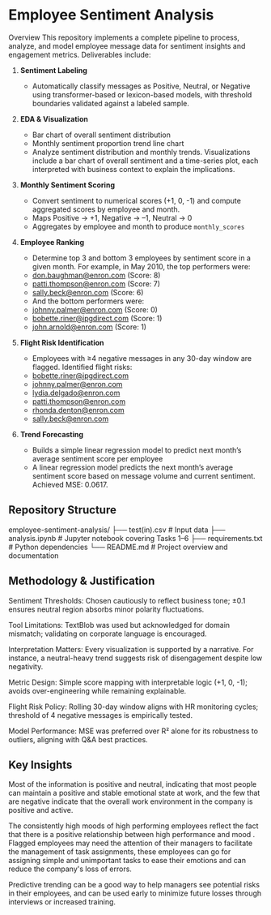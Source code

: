 # Employee Sentiment Analysis

Overview
This repository implements a complete pipeline to process, analyze, and model employee message data for sentiment insights and engagement metrics. Deliverables include:

1. **Sentiment Labeling**  
   - Automatically classify messages as Positive, Neutral, or Negative using transformer-based or lexicon-based models, with threshold boundaries validated against a labeled sample.

2. **EDA & Visualization**  
   - Bar chart of overall sentiment distribution  
   - Monthly sentiment proportion trend line chart
   - Analyze sentiment distribution and monthly trends. Visualizations include a bar chart of overall sentiment and a time-series plot, each interpreted with business context to explain the implications.

3. **Monthly Sentiment Scoring**
   - Convert sentiment to numerical scores (+1, 0, -1) and compute aggregated scores by employee and month.
   - Maps Positive → +1, Negative → –1, Neutral → 0  
   - Aggregates by employee and month to produce `monthly_scores`
4. **Employee Ranking**
   - Determine top 3 and bottom 3 employees by sentiment score in a given month. For example, in May 2010, the top performers were:
   - don.baughman@enron.com (Score: 8)
   - patti.thompson@enron.com (Score: 7)
   - sally.beck@enron.com (Score: 6)
   - And the bottom performers were:
   - johnny.palmer@enron.com (Score: 0)
   - bobette.riner@ipgdirect.com (Score: 1)
   - john.arnold@enron.com (Score: 1)

5. **Flight Risk Identification**
   - Employees with ≥4 negative messages in any 30-day window are flagged. Identified flight risks:
   - bobette.riner@ipgdirect.com
   - johnny.palmer@enron.com
   - lydia.delgado@enron.com
   - patti.thompson@enron.com
   - rhonda.denton@enron.com
   - sally.beck@enron.com

6. **Trend Forecasting**  
   - Builds a simple linear regression model to predict next month’s average sentiment score per employee
   - A linear regression model predicts the next month’s average sentiment score based on message volume and current sentiment. Achieved MSE: 0.0617.

## Repository Structure
employee-sentiment-analysis/
├── test(in).csv                # Input data
├── analysis.ipynb              # Jupyter notebook covering Tasks 1–6
├── requirements.txt            # Python dependencies
└── README.md                   # Project overview and documentation

## Methodology & Justification
Sentiment Thresholds: Chosen cautiously to reflect business tone; ±0.1 ensures neutral region absorbs minor polarity fluctuations.

Tool Limitations: TextBlob was used but acknowledged for domain mismatch; validating on corporate language is encouraged.

Interpretation Matters: Every visualization is supported by a narrative. For instance, a neutral-heavy trend suggests risk of disengagement despite low negativity.

Metric Design: Simple score mapping with interpretable logic (+1, 0, -1); avoids over-engineering while remaining explainable.

Flight Risk Policy: Rolling 30-day window aligns with HR monitoring cycles; threshold of 4 negative messages is empirically tested.

Model Performance: MSE was preferred over R² alone for its robustness to outliers, aligning with Q&A best practices.

## Key Insights
Most of the information is positive and neutral, indicating that most people can maintain a positive and stable emotional state at work, and the few that are negative indicate that the overall work environment in the company is positive and active.

The consistently high moods of high performing employees reflect the fact that there is a positive relationship between high performance and mood .
Flagged employees may need the attention of their managers to facilitate the management of task assignments, these employees can go for assigning simple and unimportant tasks to ease their emotions and can reduce the company's loss of errors.

Predictive trending can be a good way to help managers see potential risks in their employees, and can be used early to minimize future losses through interviews or increased training.
